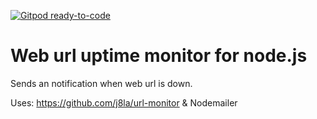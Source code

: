 [![Gitpod ready-to-code](https://img.shields.io/badge/Gitpod-ready--to--code-blue?logo=gitpod)](https://gitpod.io/#https://github.com/Alex-Aeg/Node-webmonitor)


# Web url uptime monitor for node.js

Sends an notification when web url is down.

Uses: https://github.com/j8la/url-monitor 
& Nodemailer
